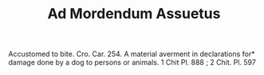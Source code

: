 ---
title: Ad Mordendum Assuetus
letter: A
permalink: "/definitions/ad-mordendum-assuetus.html"
body: Accustomed to bite. Cro. Car. 254. A material averment in declarations for*
  damage done by a dog to persons or animals. 1 Chit Pl. 888 ; 2 Chit. Pl. 597
published_at: '2018-07-07'
layout: post
---